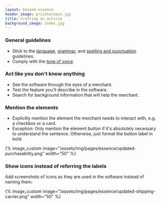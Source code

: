 ```yaml
---
layout: beyond-essence
header_image: private/main.jpg
title: Crafting an article
background_image: index.jpg
---
```


### General guidelines

- Stick to the [language](/beyond-essence/content/language/), [grammar](/beyond-essence/content/grammar/), and [spelling and punctuation](/beyond-essence/content/spelling-punctuation/) guidelines.
- Comply with the [tone of voice](https://developer.epages.com/beyond-essence/content/tone-of-voice/).

### Act like you don't know anything

- See the software through the eyes of a merchant.
- Test the feature you'll describe in the software.
- Search for background information that will help the merchant.

### Mention the elements

- Explicitly mention the element the merchant needs to interact with, e.g. a checkbox or a card. 
- Exception: Only mention the element _button_ if it's absolutely necessary to understand the sentence.
Otherwise, just format the button label in bold.

{% image_custom image="/assets/img/pages/essence/updated-purchasability.png" width="50" %}

### Show icons instead of referring the labels

Add screenshots of icons as they are used in the software instead of naming them.

{% image_custom image="/assets/img/pages/essence/updated-shipping-carrier.png" width="50" %}